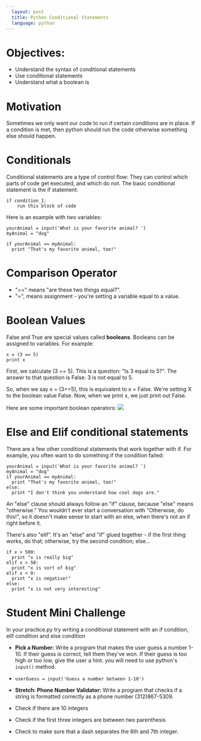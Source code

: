 ```yaml
---
  layout: post
  title: Python Conditional Statements
  language: python
---
```


# Objectives:

+ Understand the syntax of conditional statements
+ Use conditional statements
+ Understand what a boolean is

# Motivation
Sometimes we only want our code to run if certain conditions are in place. If a condition is met, then python should run the code otherwise something else should happen.

# Conditionals
Conditional statements are a type of control flow: They can control which parts of code get executed, and which do not. The basic conditional statement is the if statement:
```
if condition_1:
    run this block of code
```
Here is an example with two variables:
```
yourAnimal = input('What is your favorite animal? ')
myAnimal = "dog"

if yourAnimal == myAnimal:
  print "That's my favorite animal, too!"
```
# Comparison Operator
  + "==" means "are these two things equal?".
  + "=", means assignment - you're setting a variable equal to a value.

# Boolean Values
False and True are special values called **booleans**. Booleans can be assigned to variables.
For example:
```
x = (3 == 5)
print x
```
First, we calculate (3 == 5). This is a question: "Is 3 equal to 5?". The answer to that question is False: 3 is not equal to 5.

So, when we say x = (3==5), this is equivalent to x = False. We're setting X to the boolean value False. Now, when we print x, we just print out False.

Here are some important boolean operators:
<img src= "images/boolean_table.png">

# Else and Elif conditional statements
There are a few other conditional statements that work together with if. For example, you often want to do something if the condition failed:
```
yourAnimal = input('What is your favorite animal? ')
myAnimal = "dog"
if yourAnimal == myAnimal:
  print "That's my favorite animal, too!"
else:
  print "I don't think you understand how cool dogs are."
```
An "else" clause should always follow an "if" clause, because "else" means "otherwise."
You wouldn't ever start a conversation with "Otherwise, do this!", so it doesn't make sense to start with an else, when there's not an if right before it.

There's also "elif".  It's an "else" and "if" glued together - if the first thing works, do that; otherwise, try the second condition; else...
```
if x > 500:
  print "x is really big"
elif x > 50:
  print "x is sort of big"
elif x < 0:
  print "x is negative!"
else:
  print "x is not very interesting"
```
# Student Mini Challenge
In your practice.py try writing a conditional statement with an if condition, elif condition and else condition

 * **Pick a Number:** Write a program that makes the user guess a number 1-10. If their guess is correct, tell them they've won. If their guess is too high or too low, give the user a hint. you will need to use python's `input()` method.
  * `userGuess = input('Guess a number between 1-10')`

 * **Stretch: Phone Number Validator:** Write a program that checks if a string is formatted correctly as a phone number (312)867-5309.
  * Check if there are 10 integers
  * Check if the first three integers are between two parenthesis
  * Check to make sure that a dash separates the 6th and 7th integer.
